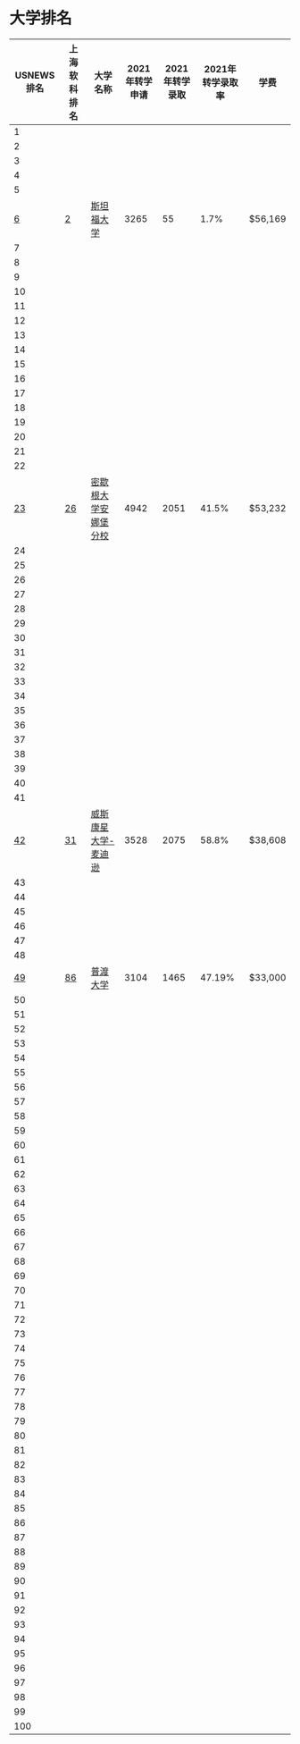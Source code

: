 # 大学排名

| USNEWS排名 | 上海软科排名 | 大学名称 | 2021年转学申请 | 2021年转学录取 | 2021年转学录取率 | 学费 |
| --- | --- | --- | --- | --- | --- | --- |
| 1 |   |   |   |   |   |   |
| 2 |   |   |   |   |   |   |
| 3 |   |   |   |   |   |   |
| 4 |   |   |   |   |   |   |
| 5 |   |   |   |   |   |   |
| [6](https://www.usnews.com/best-colleges/stanford-university-1305) | [2](https://www.shanghairanking.com/institution/stanford-university) | [斯坦福大学](/schools/stanford) | 3265 | 55 | 1.7% | $56,169 |
| 7 |   |   |   |   |   |   |
| 8 |   |   |   |   |   |   |
| 9 |   |   |   |   |   |   |
| 10 |   |   |   |   |   |   |
| 11 |   |   |   |   |   |   |
| 12 |   |   |   |   |   |   |
| 13 |   |   |   |   |   |   |
| 14 |   |   |   |   |   |   |
| 15 |   |   |   |   |   |   |
| 16 |   |   |   |   |   |   |
| 17 |   |   |   |   |   |   |
| 18 |   |   |   |   |   |   |
| 19 |   |   |   |   |   |   |
| 20 |   |   |   |   |   |   |
| 21 |   |   |   |   |   |   |
| 22 |   |   |   |   |   |   |
| [23](https://www.usnews.com/best-colleges/university-of-michigan-ann-arbor-9092) | [26](https://www.shanghairanking.com/institution/university-of-michigan-ann-arbor) | [密歇根大学安娜堡分校](/schools/umich) | 4942 | 2051 | 41.5% | $53,232 |
| 24 |   |   |   |   |   |   |
| 25 |   |   |   |   |   |   |
| 26 |   |   |   |   |   |   |
| 27 |   |   |   |   |   |   |
| 28 |   |   |   |   |   |   |
| 29 |   |   |   |   |   |   |
| 30 |   |   |   |   |   |   |
| 31 |   |   |   |   |   |   |
| 32 |   |   |   |   |   |   |
| 33 |   |   |   |   |   |   |
| 34 |   |   |   |   |   |   |
| 35 |   |   |   |   |   |   |
| 36 |   |   |   |   |   |   |
| 37 |   |   |   |   |   |   |
| 38 |   |   |   |   |   |   |
| 39 |   |   |   |   |   |   |
| 40 |   |   |   |   |   |   |
| 41 |   |   |   |   |   |   |
| [42](https://www.usnews.com/best-colleges/university-of-wisconsin-3895) | [31](https://www.shanghairanking.com/institution/university-of-wisconsin-madison)  | [威斯康星大学-麦迪逊](/schools/wisc)  |  3528 |  2075 | 58.8%  | $38,608  |
| 43 |   |   |   |   |   |   |
| 44 |   |   |   |   |   |   |
| 45 |   |   |   |   |   |   |
| 46 |   |   |   |   |   |   |
| 47 |   |   |   |   |   |   |
| 48 |   |   |   |   |   |   |
| [49](https://www.usnews.com/best-colleges/purdue-university-west-lafayette-1825) | [86](https://www.shanghairanking.com/institution/purdue-university-west-lafayette)  | [ 普渡大学](/schools/purdue)  | 3104  | 1465  | 47.19% |  $33,000 |
| 50 |   |   |   |   |   |   |
| 51 |   |   |   |   |   |   |
| 52 |   |   |   |   |   |   |
| 53 |   |   |   |   |   |   |
| 54 |   |   |   |   |   |   |
| 55 |   |   |   |   |   |   |
| 56 |   |   |   |   |   |   |
| 57 |   |   |   |   |   |   |
| 58 |   |   |   |   |   |   |
| 59 |   |   |   |   |   |   |
| 60 |   |   |   |   |   |   |
| 61 |   |   |   |   |   |   |
| 62 |   |   |   |   |   |   |
| 63 |   |   |   |   |   |   |
| 64 |   |   |   |   |   |   |
| 65 |   |   |   |   |   |   |
| 66 |   |   |   |   |   |   |
| 67 |   |   |   |   |   |   |
| 68 |   |   |   |   |   |   |
| 69 |   |   |   |   |   |   |
| 70 |   |   |   |   |   |   |
| 71 |   |   |   |   |   |   |
| 72 |   |   |   |   |   |   |
| 73 |   |   |   |   |   |   |
| 74 |   |   |   |   |   |   |
| 75 |   |   |   |   |   |   |
| 76 |   |   |   |   |   |   |
| 77 |   |   |   |   |   |   |
| 78 |   |   |   |   |   |   |
| 79 |   |   |   |   |   |   |
| 80 |   |   |   |   |   |   |
| 81 |   |   |   |   |   |   |
| 82 |   |   |   |   |   |   |
| 83 |   |   |   |   |   |   |
| 84 |   |   |   |   |   |   |
| 85 |   |   |   |   |   |   |
| 86 |   |   |   |   |   |   |
| 87 |   |   |   |   |   |   |
| 88 |   |   |   |   |   |   |
| 89 |   |   |   |   |   |   |
| 90 |   |   |   |   |   |   |
| 91 |   |   |   |   |   |   |
| 92 |   |   |   |   |   |   |
| 93 |   |   |   |   |   |   |
| 94 |   |   |   |   |   |   |
| 95 |   |   |   |   |   |   |
| 96 |   |   |   |   |   |   |
| 97 |   |   |   |   |   |   |
| 98 |   |   |   |   |   |   |
| 99 |   |   |   |   |   |   |
| 100 |   |   |   |   |   |   |
